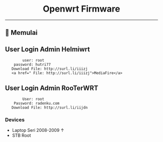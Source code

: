 <div align="center">
        <h1>Openwrt Firmware</h1>
    <p> </p>
</div>

---

## 🚀 Memulai

 ## User Login Admin Helmiwrt
            user: root
        password: hutri77
       Download File: http://surl.li/iiizj
       <a href=" File: http://surl.li/iiizj">MediaFire</a>
       
## User Login Admin RooTerWRT
            User: root
        Password: radenku.com
       Download File: http://surl.li/iijdn

### Devices

- Laptop Seri 2008-2009 &#8593;
- STB Root

